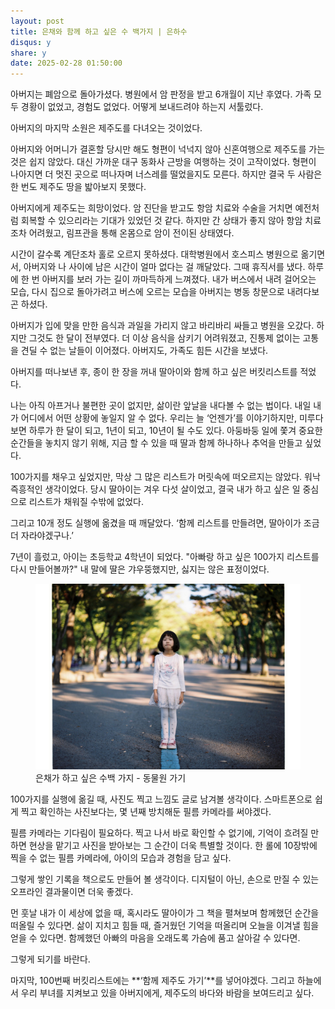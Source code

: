 ```yaml
---
layout: post
title: 은채와 함께 하고 싶은 수 백가지 | 은하수
disqus: y
share: y
date: 2025-02-28 01:50:00
---
```


아버지는 폐암으로 돌아가셨다. 병원에서 암 판정을 받고 6개월이 지난 후였다. 가족 모두 경황이 없었고, 경험도 없었다. 어떻게 보내드려야 하는지 서툴렀다.

아버지의 마지막 소원은 제주도를 다녀오는 것이었다.

아버지와 어머니가 결혼할 당시만 해도 형편이 넉넉지 않아 신혼여행으로 제주도를 가는 것은 쉽지 않았다. 대신 가까운 대구 동화사 근방을 여행하는 것이 고작이었다. 형편이 나아지면 더 멋진 곳으로 떠나자며 너스레를 떨었을지도 모른다. 하지만 결국 두 사람은 한 번도 제주도 땅을 밟아보지 못했다.

아버지에게 제주도는 희망이었다. 암 진단을 받고도 항암 치료와 수술을 거치면 예전처럼 회복할 수 있으리라는 기대가 있었던 것 같다. 하지만 간 상태가 좋지 않아 항암 치료조차 어려웠고, 림프관을 통해 온몸으로 암이 전이된 상태였다.

시간이 갈수록 계단조차 홀로 오르지 못하셨다. 대학병원에서 호스피스 병원으로 옮기면서, 아버지와 나 사이에 남은 시간이 얼마 없다는 걸 깨달았다. 그때 휴직서를 냈다. 하루에 한 번 아버지를 보러 가는 길이 까마득하게 느껴졌다. 내가 버스에서 내려 걸어오는 모습, 다시 집으로 돌아가려고 버스에 오르는 모습을 아버지는 병동 창문으로 내려다보곤 하셨다.

아버지가 입에 맞을 만한 음식과 과일을 가리지 않고 바리바리 싸들고 병원을 오갔다. 하지만 그것도 한 달이 전부였다. 더 이상 음식을 삼키기 어려워졌고, 진통제 없이는 고통을 견딜 수 없는 날들이 이어졌다. 아버지도, 가족도 힘든 시간을 보냈다.

아버지를 떠나보낸 후, 종이 한 장을 꺼내 딸아이와 함께 하고 싶은 버킷리스트를 적었다.

나는 아직 아프거나 불편한 곳이 없지만, 삶이란 앞날을 내다볼 수 없는 법이다. 내일 내가 어디에서 어떤 상황에 놓일지 알 수 없다. 우리는 늘 ‘언젠가’를 이야기하지만, 미루다 보면 하루가 한 달이 되고, 1년이 되고, 10년이 될 수도 있다. 아둥바둥 일에 쫓겨 중요한 순간들을 놓치지 않기 위해, 지금 할 수 있을 때 딸과 함께 하나하나 추억을 만들고 싶었다.

100가지를 채우고 싶었지만, 막상 그 많은 리스트가 머릿속에 떠오르지는 않았다. 워낙 즉흥적인 생각이었다. 당시 딸아이는 겨우 다섯 살이었고, 결국 내가 하고 싶은 일 중심으로 리스트가 채워질 수밖에 없었다.

그리고 10개 정도 실행에 옮겼을 때 깨달았다.
‘함께 리스트를 만들려면, 딸아이가 조금 더 자라야겠구나.’

7년이 흘렀고, 아이는 초등학교 4학년이 되었다.
"아빠랑 하고 싶은 100가지 리스트를 다시 만들어볼까?"
내 말에 딸은 갸우뚱했지만, 싫지는 않은 표정이었다.





<figure class="image-caption">
  <img src="/images/eunchae100.JPG" alt="은채가 하고 싶은 수백 가지 - 동물원 가기">
  <figcaption>은채가 하고 싶은 수백 가지 - 동물원 가기</figcaption>
</figure>


100가지를 실행에 옮길 때, 사진도 찍고 느낌도 글로 남겨볼 생각이다. 스마트폰으로 쉽게 찍고 확인하는 사진보다는, 몇 년째 방치해둔 필름 카메라를 써야겠다.

필름 카메라는 기다림이 필요하다. 찍고 나서 바로 확인할 수 없기에, 기억이 흐려질 만하면 현상을 맡기고 사진을 받아보는 그 순간이 더욱 특별할 것이다. 한 롤에 10장밖에 찍을 수 없는 필름 카메라에, 아이의 모습과 경험을 담고 싶다.

그렇게 쌓인 기록을 책으로도 만들어 볼 생각이다. 디지털이 아닌, 손으로 만질 수 있는 오프라인 결과물이면 더욱 좋겠다.

먼 훗날 내가 이 세상에 없을 때, 혹시라도 딸아이가 그 책을 펼쳐보며 함께했던 순간을 떠올릴 수 있다면. 삶이 지치고 힘들 때, 즐거웠던 기억을 떠올리며 오늘을 이겨낼 힘을 얻을 수 있다면. 함께했던 아빠의 마음을 오래도록 가슴에 품고 살아갈 수 있다면.

그렇게 되기를 바란다.

마지막, 100번째 버킷리스트에는 **‘함께 제주도 가기’**를 넣어야겠다.
그리고 하늘에서 우리 부녀를 지켜보고 있을 아버지에게, 제주도의 바다와 바람을 보여드리고 싶다.
